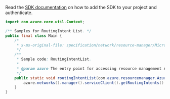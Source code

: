 Read the [SDK documentation](https://github.com/Azure/azure-sdk-for-java/blob/azure-resourcemanager_2.14.0/sdk/resourcemanager/azure-resourcemanager/README.md) on how to add the SDK to your project and authenticate.

```java
import com.azure.core.util.Context;

/** Samples for RoutingIntent List. */
public final class Main {
    /*
     * x-ms-original-file: specification/network/resource-manager/Microsoft.Network/stable/2021-05-01/examples/RoutingIntentList.json
     */
    /**
     * Sample code: RoutingIntentList.
     *
     * @param azure The entry point for accessing resource management APIs in Azure.
     */
    public static void routingIntentList(com.azure.resourcemanager.AzureResourceManager azure) {
        azure.networks().manager().serviceClient().getRoutingIntents().list("rg1", "virtualHub1", Context.NONE);
    }
}
```
